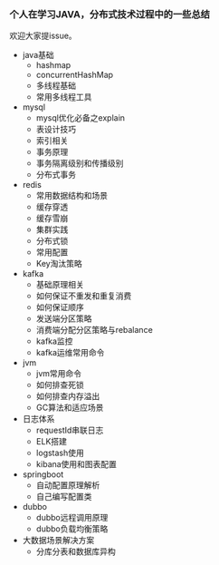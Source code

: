 ### 个人在学习JAVA，分布式技术过程中的一些总结
欢迎大家提issue。

* java基础
  * hashmap
  * concurrentHashMap
  * 多线程基础
  * 常用多线程工具 
* mysql
  * mysql优化必备之explain
  * 表设计技巧
  * 索引相关
  * 事务原理
  * 事务隔离级别和传播级别 
  * 分布式事务
* redis
  * 常用数据结构和场景
  * 缓存穿透
  * 缓存雪崩
  * 集群实践
  * 分布式锁
  * 常用配置
  * Key淘汰策略
* kafka
  * 基础原理相关
  * 如何保证不重发和重复消费
  * 如何保证顺序
  * 发送端分区策略
  * 消费端分配分区策略与rebalance
  * kafka监控
  * kafka运维常用命令
* jvm
  * jvm常用命令
  * 如何排查死锁
  * 如何排查内存溢出
  * GC算法和适应场景
* 日志体系
  * requestId串联日志
  * ELK搭建
  * logstash使用
  * kibana使用和图表配置
* springboot
  * 自动配置原理解析
  * 自己编写配置类
* dubbo
  * dubbo远程调用原理
  * dubbo负载均衡策略
* 大数据场景解决方案
  * 分库分表和数据库异构



